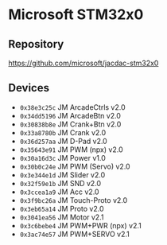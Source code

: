 # Microsoft STM32x0

## Repository

https://github.com/microsoft/jacdac-stm32x0

## Devices

* ``0x38e3c25c`` JM ArcadeCtrls v2.0
* ``0x34dd5196`` JM ArcadeBtn v2.0
* ``0x30838b8e`` JM Crank+Btn v2.0
* ``0x33a8780b`` JM Crank v2.0
* ``0x36d257aa`` JM D-Pad v2.0
* ``0x35643e91`` JM PWM (npx) v2.0
* ``0x30a16d3c`` JM Power v1.0
* ``0x30b0c24e`` JM PWM (Servo) v2.0
* ``0x3e344e1d`` JM Slider v2.0
* ``0x32f59e1b`` JM SND v2.0
* ``0x3ccea1a9`` JM Acc v2.0
* ``0x3f9bc26a`` JM Touch-Proto v2.0
* ``0x3eb65a14`` JM Proto v2.0
* ``0x3041ea56`` JM Motor v2.1
* ``0x3c6bebe4`` JM PWM+PWR (npx) v2.1
* ``0x3ac74e57`` JM PWM+SERVO v2.1